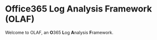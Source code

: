 # Office365 Log Analysis Framework (OLAF)

Welcome to OLAF, an **O**365 **L**og **A**nalysis **F**ramework. 
